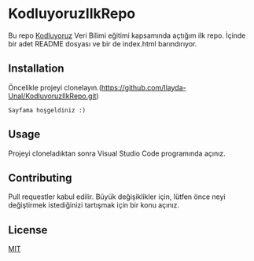 # KodluyoruzIlkRepo

Bu repo [Kodluyoruz](https://www.kodluyoruz.org/) Veri Bilimi eğitimi kapsamında açtığım ilk repo. İçinde bir adet README dosyası ve bir de index.html barındırıyor.

## Installation

Öncelikle projeyi clonelayın.(https://github.com/Ilayda-Unal/KodluyoruzIlkRepo.git)

`Sayfama hoşgeldiniz :)`

## Usage

Projeyi cloneladıktan sonra Visual Studio Code programında açınız.

## Contributing

Pull requestler kabul edilir. Büyük değişiklikler için, lütfen önce neyi değiştirmek istediğinizi tartışmak için bir konu açınız.

## License

[MIT](https://choosealicense.com/licenses/mit/)

